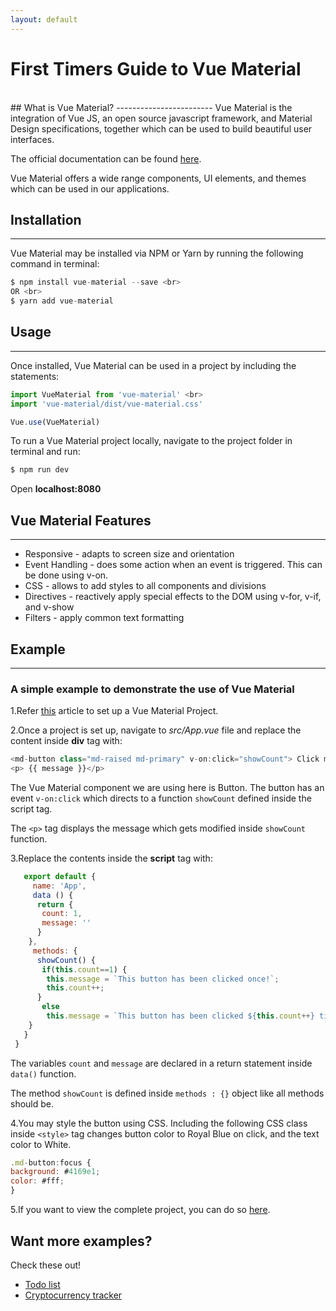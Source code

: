 ```yaml
---
layout: default
---
```


# First Timers Guide to Vue Material

<br>
## What is Vue Material? 
------------------------
Vue Material is the integration of Vue JS, an open source javascript framework, and Material Design specifications, together which can be used to build beautiful user interfaces. 

The official documentation can be found [here](https://vuematerial.io/). 

Vue Material offers a wide range components, UI elements, and themes which can be used in our applications.

## Installation
---------------
Vue Material may be installed via NPM or Yarn by running the following command in terminal:

```javascript
$ npm install vue-material --save <br>
OR <br>
$ yarn add vue-material
```

## Usage
--------
Once installed, Vue Material can be used in a project by including the statements:

```javascript
import VueMaterial from 'vue-material' <br>
import 'vue-material/dist/vue-material.css'

Vue.use(VueMaterial)
```

To run a Vue Material project locally, navigate to the project folder in terminal and run: 
```javascript
$ npm run dev
``` 

Open **localhost:8080**

## Vue Material Features
-----------
* Responsive - adapts to screen size and orientation
* Event Handling - does some action when an event is triggered. This can be done using v-on.
* CSS - allows to add styles to all components and divisions 
* Directives - reactively apply special effects to the DOM using v-for, v-if, and v-show
* Filters - apply common text formatting

## Example
----------

### A simple example to demonstrate the use of Vue Material

1.Refer [this](https://sultaness.github.io/vue-material-app.html) article to set up a Vue Material Project.

2.Once a project is set up, navigate to *src/App.vue* file and replace the content inside **div** tag with: 

```javascript
<md-button class="md-raised md-primary" v-on:click="showCount"> Click me </md-button>
<p> {{ message }}</p>
```
The Vue Material component we are using here is Button. The button has an event `v-on:click` which directs to a function `showCount` defined inside the script tag.

The `<p>` tag displays the message which gets modified inside `showCount` function.

3.Replace the contents inside the **script** tag with: 

```javascript
   export default {
  	 name: 'App',
  	 data () {
      return {
       count: 1,
       message: ''
      }
    },
     methods: {
      showCount() {
       if(this.count==1) {
      	this.message = `This button has been clicked once!`;
      	this.count++;
      }
	   else
	    this.message = `This button has been clicked ${this.count++} times!`;
    }
   }
 }
```

The variables `count` and `message` are declared in a return statement inside `data()` function. 

The method `showCount` is defined inside `methods : {}` object like all methods should be.

4.You may style the button using CSS. Including the following CSS class inside `<style>` tag changes button color to Royal Blue on click, and the text color to White. 

```javascript 
.md-button:focus {
background: #4169e1;
color: #fff;
}

```
5.If you want to view the complete project, you can do so [here](https://github.com/Sultaness/Simple-VueMaterial-demonstration).

## Want more examples?
Check these out!
<br>
* [Todo list](https://github.com/Sultaness/Todo-List-using-Vue-Material-)
* [Cryptocurrency tracker](https://github.com/Sultaness/Cryptocurrency-Tracker)

